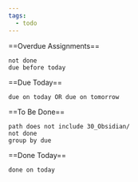 ```yaml
---
tags:
  - todo
---
```

==Overdue Assignments==
```tasks
not done
due before today
```

==Due Today==

```tasks
due on today OR due on tomorrow

```

==To Be Done==

```tasks
path does not include 30_Obsidian/
not done
group by due
```

==Done Today==
```tasks
done on today
```
